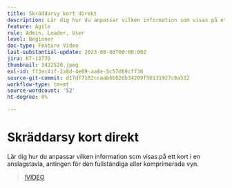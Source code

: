 ```yaml
---
title: Skräddarsy kort direkt
description: Lär dig hur du anpassar vilken information som visas på ett kort i en anslagstavla, antingen för den fullständiga eller komprimerade vyn.
feature: Agile
role: Admin, Leader, User
level: Beginner
doc-type: Feature Video
last-substantial-update: 2023-08-08T00:00:00Z
jira: KT-13776
thumbnail: 3422520.jpeg
exl-id: ff3ec41f-2a8d-4e09-aa8e-5c57d69cff36
source-git-commit: d17df7162ccaab6b62db34209f50131927c0a532
workflow-type: tm+mt
source-wordcount: '52'
ht-degree: 0%

---
```


# Skräddarsy kort direkt

Lär dig hur du anpassar vilken information som visas på ett kort i en anslagstavla, antingen för den fullständiga eller komprimerade vyn.

>[!VIDEO](https://video.tv.adobe.com/v/3446535/?quality=12&learn=on&enablevpops&captions=swe)
